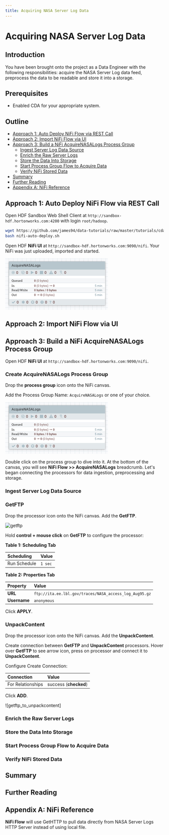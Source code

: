```yaml
---
title: Acquiring NASA Server Log Data
---
```


# Acquiring NASA Server Log Data

## Introduction

You have been brought onto the project as a Data Engineer with the following responsibilities: acquire the NASA Server Log data feed, preprocess the data to be readable and store it into a storage.

## Prerequisites

- Enabled CDA for your appropriate system.

## Outline

- [Approach 1: Auto Deploy NiFi Flow via REST Call](#approach-1-auto-deploy-nifi-flow-via-rest-call)
- [Approach 2: Import NiFi Flow via UI](#approach-2-import-nifi-flow-via-ui)
- [Approach 3: Build a NiFi AcquireNASALogs Process Group](#approach-3-build-a-nifi-acquirenasalogs-process-group)
    - [Ingest Server Log Data Source](#ingest-server-log-data-source)
    - [Enrich the Raw Server Logs](#enrich-the-raw-server-logs)
    - [Store the Data Into Storage](#store-the-data-into-storage)
    - [Start Process Group Flow to Acquire Data](#start-process-group-flow-to-acquire-data)
    - [Verify NiFi Stored Data](#verify-nifi-stored-data)
- [Summary](#summary)
- [Further Reading](#further-reading)
- [Appendix A: NiFi Reference](#appendix-a-nifi-reference)

## Approach 1: Auto Deploy NiFi Flow via REST Call

Open HDF Sandbox Web Shell Client at `http://sandbox-hdf.hortonworks.com:4200` with login `root/hadoop`.

~~~bash
wget https://github.com/james94/data-tutorials/raw/master/tutorials/cda/building-a-security-breach-analysis-application/application/development/shell/nifi-auto-deploy.sh
bash nifi-auto-deploy.sh
~~~

Open HDF **NiFi UI** at `http://sandbox-hdf.hortonworks.com:9090/nifi`. Your NiFi was just uploaded, imported and started.

![acquire_nasa_logs](assets/images/acquire_nasa_logs.jpg)

## Approach 2: Import NiFi Flow via UI



## Approach 3: Build a NiFi AcquireNASALogs Process Group

Open HDF **NiFi UI** at `http://sandbox-hdf.hortonworks.com:9090/nifi`.

### Create AcquireNASALogs Process Group

Drop the **process group** icon onto the NiFi canvas.

Add the Process Group Name: `AcquireNASALogs` or one of your choice.

![acquire_nasa_logs](assets/images/acquire_nasa_logs.jpg)

Double click on the process group to dive into it. At the bottom of the canvas, you will see **NiFi Flow >> AcquireNASALogs** breadcrumb. Let's began connecting the processors for data ingestion, preprocessing and storage.

### Ingest Server Log Data Source

### GetFTP

Drop the processor icon onto the NiFi canvas. Add the **GetFTP**.

![getftp](assets/images/getftp.jpg)

Hold **control + mouse click** on **GetFTP** to configure the processor:

**Table 1: Scheduling Tab**

| Scheduling     | Value     |
| :------------- | :------------- |
| Run Schedule       | `1 sec`       |

**Table 2: Properties Tab**

| Property     | Value     |
| :------------| :---------|
| **URL**  | `ftp://ita.ee.lbl.gov/traces/NASA_access_log_Aug95.gz` |
| **Username**  | `anonymous` |

Click **APPLY**.

### UnpackContent

Drop the processor icon onto the NiFi canvas. Add the **UnpackContent**.

Create connection between **GetFTP** and **UnpackContent** processors. Hover
over **GetFTP** to see arrow icon, press on processor and connect it to
**UnpackContent**.

Configure Create Connection:

| Connection | Value     |
| :------------- | :------------- |
| For Relationships     | success (**checked**) |

Click **ADD**.

![getftp_to_unpackcontent]

### Enrich the Raw Server Logs



### Store the Data Into Storage



### Start Process Group Flow to Acquire Data



### Verify NiFi Stored Data



## Summary



## Further Reading



## Appendix A: NiFi Reference




**NiFi Flow** will use GetHTTP to pull data directly from NASA Server Logs HTTP Server instead of using local file.
